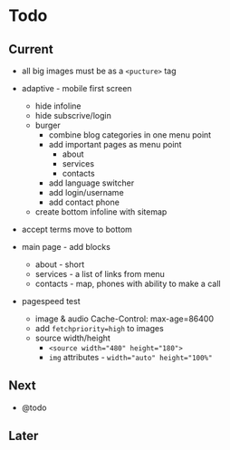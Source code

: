 # Todo

## Current

- all big images must be as a `<pucture>` tag
- adaptive - mobile first screen
  - hide infoline
  - hide subscrive/login
  - burger
    - combine blog categories in one menu point
    - add important pages as menu point
      - about
      - services
      - contacts
    - add language switcher
    - add login/username
    - add contact phone
  - create bottom infoline with sitemap
- accept terms move to bottom
- main page - add blocks
  - about - short
  - services - a list of links from menu
  - contacts - map, phones with ability to make a call

- pagespeed test
  - image & audio Cache-Control: max-age=86400
  - add `fetchpriority=high` to images
  - source width/height
    - `<source width="480" height="180">`
    - `img` attributes - `width="auto" height="100%"`

## Next

- @todo

## Later
